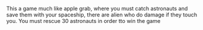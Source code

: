 This a game much like apple grab, where you must catch astronauts and save them with your spaceship, there are alien who do damage if they touch you. You must rescue 30 astronauts in order tto win the game
